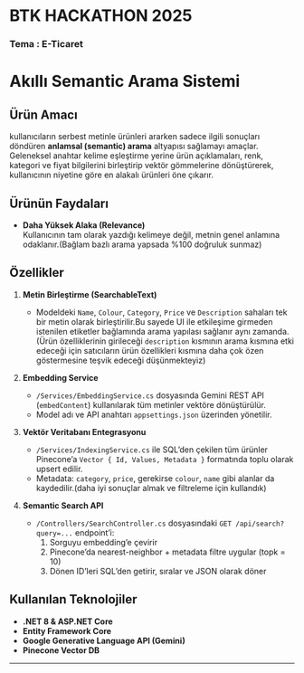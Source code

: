 # BTK HACKATHON 2025
### Tema : E-Ticaret
# Akıllı Semantic Arama Sistemi

## Ürün Amacı
 kullanıcıların serbest metinle ürünleri ararken sadece ilgili sonuçları döndüren **anlamsal (semantic) arama** altyapısı sağlamayı amaçlar. Geleneksel anahtar kelime eşleştirme yerine ürün açıklamaları, renk, kategori ve fiyat bilgilerini birleştirip vektör gömmelerine dönüştürerek, kullanıcının niyetine göre en alakalı ürünleri öne çıkarır.
## Ürünün Faydaları
- **Daha Yüksek Alaka (Relevance)**  
  Kullanıcının tam olarak yazdığı kelimeye değil, metnin genel anlamına odaklanır.(Bağlam bazlı arama yapsada %100 doğruluk sunmaz)
## Özellikler
1. **Metin Birleştirme (SearchableText)**  
   - Modeldeki `Name`, `Colour`, `Category`, `Price` ve `Description` sahaları tek bir metin olarak birleştirilir.Bu sayede UI ile etkileşime girmeden istenilen etiketler bağlamında arama yapılası sağlanır aynı zamanda.(Ürün özelliklerinin girileceği `description` kısmının arama kısmına etki edeceği için satıcıların ürün özellikleri kısmına daha çok özen göstermesine teşvik edeceği düşünmekteyiz)

2. **Embedding Service**  
   - `/Services/EmbeddingService.cs` dosyasında Gemini REST API (`embedContent`) kullanılarak tüm metinler vektöre dönüştürülür.  
   - Model adı ve API anahtarı `appsettings.json` üzerinden yönetilir.

3. **Vektör Veritabanı Entegrasyonu**  
   - `/Services/IndexingService.cs` ile SQL’den çekilen tüm ürünler Pinecone’a `Vector { Id, Values, Metadata }` formatında toplu olarak upsert edilir.  
   - Metadata: `category`, `price`, gerekirse `colour`, `name` gibi alanlar da kaydedilir.(daha iyi sonuçlar almak ve filtreleme için kullandık)

4. **Semantic Search API**  
   - `/Controllers/SearchController.cs` dosyasındaki `GET /api/search?query=...` endpoint’i:  
     1. Sorguyu embedding’e çevirir  
     2. Pinecone’da nearest-neighbor + metadata filtre uygular  (topk = 10)
     3. Dönen ID’leri SQL’den getirir, sıralar ve JSON olarak döner
## Kullanılan Teknolojiler
- **.NET 8 & ASP.NET Core**  
- **Entity Framework Core**  
- **Google Generative Language API (Gemini)**  
- **Pinecone Vector DB**  

---
